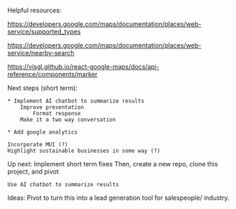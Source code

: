 Helpful resources:

https://developers.google.com/maps/documentation/places/web-service/supported_types

https://developers.google.com/maps/documentation/places/web-service/nearby-search

https://visgl.github.io/react-google-maps/docs/api-reference/components/marker

Next steps (short term):

    * Implement AI chatbot to summarize results
        Improve presentation
            Format response
        Make it a two way conversation

    * Add google analytics

    Incorporate MUI (?)
    Highlight sustainable businesses in some way (?)

Up next:
Implement short term fixes
Then, create a new repo, clone this project, and pivot

    Use AI chatbot to summarize results

Ideas:
Pivot to turn this into a lead generation tool
for salespeople/ industry.
